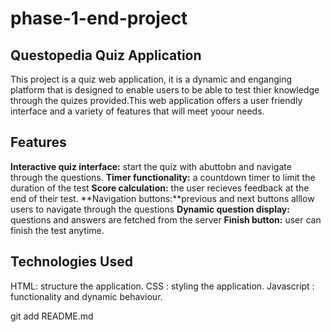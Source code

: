 # phase-1-end-project

## Questopedia Quiz Application

This project is a quiz web application, it is a dynamic and enganging platform  that is designed to enable users to be able to test thier knowledge through the quizes provided.This web application offers a user friendly interface  and a variety of features that will meet yoour needs.

## Features

**Interactive quiz interface:** start the quiz with abuttobn and navigate through the questions.
**Timer functionality:** a countdown timer to limit the duration of the test
**Score calculation:** the user recieves feedback at the end of their test.
**Navigation buttons:**previous and next buttons alllow users to navigate through the questions
**Dynamic question display:** questions and answers are fetched from the server
**Finish button:** user can finish the test anytime.

## Technologies Used

HTML: structure the application.
CSS : styling the application.
Javascript : functionality and dynamic behaviour.

git add README.md